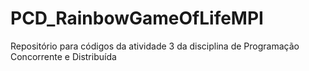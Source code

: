 # PCD_RainbowGameOfLifeMPI
Repositório para códigos da atividade 3 da disciplina de Programação Concorrente e Distribuída
